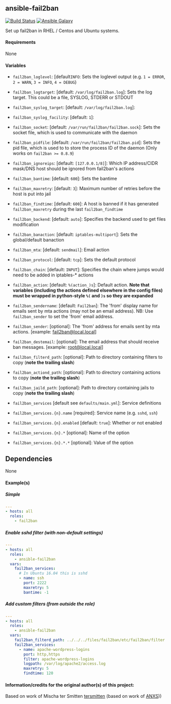 ## ansible-fail2ban

[![Build Status](https://travis-ci.org/nbigot/ansible-fail2ban.svg?branch=master)](https://travis-ci.org/nbigot/ansible-fail2ban) [![Ansible Galaxy](http://img.shields.io/badge/ansible--galaxy-fail2ban-blue.svg)](https://galaxy.ansible.com/nbigot/fail2ban)

Set up fail2ban in RHEL / Centos and Ubuntu systems.

#### Requirements

None

#### Variables

- `fail2ban_loglevel`: [default`INFO`: Sets the loglevel output (e.g. `1 = ERROR`, `2 = WARN`, `3 = INFO`, `4 = DEBUG`)
- `fail2ban_logtarget`: [default: `/var/log/fail2ban.log`]: Sets the log target. This could be a file, SYSLOG, STDERR or STDOUT
- `fail2ban_syslog_target`: [default: `/var/log/fail2ban.log`]:
- `fail2ban_syslog_facility`: [default: `1`]:
- `fail2ban_socket`: [default: `/var/run/fail2ban/fail2ban.sock`]: Sets the socket file, which is used to communicate with the daemon
- `fail2ban_pidfile`: [default: `/var/run/fail2ban/fail2ban.pid`]: Sets the pid file, which is used to to store the process ID of the daemon (Only works on `fail2ban >= 0.8.9`)

- `fail2ban_ignoreips`: [default: `[127.0.0.1/8]`]: Which IP address/CIDR mask/DNS host should be ignored from fail2ban's actions
- `fail2ban_bantime`: [default: `600`]: Sets the bantime
- `fail2ban_maxretry`: [default: `3`]: Maximum number of retries before the host is put into jail
- `fail2ban_findtime`: [default: `600`]: A host is banned if it has generated `fail2ban_maxretry` during the last `fail2ban_findtime`
- `fail2ban_backend`: [default: `auto`]: Specifies the backend used to get files modification
- `fail2ban_banaction`: [default: `iptables-multiport`]: Sets the global/default banaction
- `fail2ban_mta`: [default: `sendmail`]: Email action
- `fail2ban_protocol`: [default: `tcp`]: Sets the default protocol
- `fail2ban_chain`: [default: `INPUT`]: Specifies the chain where jumps would need to be added in iptables-* actions
- `fail2ban_action`: [default: `%(action_)s`]: Default action.  **Note that variables (including the actions defined elsewhere in the config files) must be wrapped in python-style `%(` and `)s` so they are expanded**
- `fail2ban_sendername`: [default: `Fail2ban`]: The 'from' display name for emails sent by mta actions (may not be an email address).  NB: Use `fail2ban_sender` to set the 'from' email address.
- `fail2ban_sender`: [optional]: The 'from' address for emails sent by mta actions. [example: fail2ban@local.local]
- `fail2ban_destemail`: [optional]: The email address that should receive ban messages. [example: root@local.local]
- `fail2ban_filterd_path`: [optional]: Path to directory containing filters to copy (**note the trailing slash**)
- `fail2ban_actiond_path`: [optional]: Path to directory containing actions to copy (**note the trailing slash**)
- `fail2ban_jaild_path`: [optional]: Path to directory containing jails to copy (**note the trailing slash**)

- `fail2ban_services` [default see `defaults/main.yml`]: Service definitions
- `fail2ban_services.{n}.name` [required]: Service name (e.g. `sshd`, `ssh`)
- `fail2ban_services.{n}.enabled` [default: `true`]: Whether or not enabled
- `fail2ban_services.{n}.*` [optional]: Name of the option
- `fail2ban_services.{n}.*.*` [optional]: Value of the option

## Dependencies

None

#### Example(s)

##### Simple

```yaml
---
- hosts: all
  roles:
    - fail2ban
```

##### Enable sshd filter (with non-default settings)

```yaml
---
- hosts: all
  roles:
    - ansible-fail2ban
  vars:
    fail2ban_services:
      # In Ubuntu 16.04 this is sshd
      - name: ssh
        port: 2222
        maxretry: 5
        bantime: -1
```

##### Add custom filters (from outside the role)

```yaml
---
- hosts: all
  roles:
    - ansible-fail2ban
  vars:
    fail2ban_filterd_path: ../../../files/fail2ban/etc/fail2ban/filter.d/
    fail2ban_services:
      - name: apache-wordpress-logins
        port: http,https
        filter: apache-wordpress-logins
        logpath: /var/log/apache2/access.log
        maxretry: 5
        findtime: 120
```

#### Information/credits for the original author(s) of this project:

Based on work of Mischa ter Smitten [tersmitten](https://github.com/Oefenweb/ansible-fail2ban)
(based on work of [ANXS](https://github.com/ANXS)))
